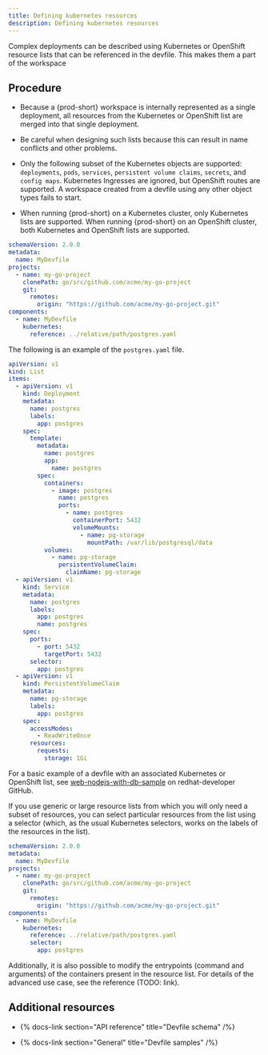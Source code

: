 ```yaml
---
title: Defining kubernetes resources
description: Defining kubernetes resources
---
```


Complex deployments can be described using Kubernetes or OpenShift
resource lists that can be referenced in the devfile. This makes them a
part of the workspace

## Procedure

- Because a {prod-short} workspace is internally represented as a single deployment, all resources from
    the Kubernetes or OpenShift list are merged into that single deployment.

- Be careful when designing such lists because this can result in name
    conflicts and other problems.

- Only the following subset of the Kubernetes objects are supported:
    `deployments`, `pods`, `services`, `persistent volume claims`,
    `secrets`, and `config maps`. Kubernetes Ingresses are ignored, but
    OpenShift routes are supported. A workspace created from a devfile
    using any other object types fails to start.

- When running {prod-short} on a Kubernetes cluster, only Kubernetes lists are supported. When running
    {prod-short} on an OpenShift cluster, both Kubernetes and OpenShift lists are supported.

```yaml {% filename="devfile.yaml" %}
schemaVersion: 2.0.0
metadata:
  name: MyDevfile
projects:
  - name: my-go-project
    clonePath: go/src/github.com/acme/my-go-project
    git:
      remotes:
        origin: "https://github.com/acme/my-go-project.git"
components:
  - name: MyDevfile
    kubernetes:
      reference: ../relative/path/postgres.yaml
```

The following is an example of the `postgres.yaml` file.

```yaml {% filename="devfile.yaml" %}
apiVersion: v1
kind: List
items:
  - apiVersion: v1
    kind: Deployment
    metadata:
      name: postgres
      labels:
        app: postgres
    spec:
      template:
        metadata:
          name: postgres
          app:
            name: postgres
        spec:
          containers:
            - image: postgres
              name: postgres
              ports:
                - name: postgres
                  containerPort: 5432
                  volumeMounts:
                    - name: pg-storage
                      mountPath: /var/lib/postgresql/data
          volumes:
            - name: pg-storage
              persistentVolumeClaim:
                claimName: pg-storage
  - apiVersion: v1
    kind: Service
    metadata:
      name: postgres
      labels:
        app: postgres
        name: postgres
    spec:
      ports:
        - port: 5432
          targetPort: 5432
      selector:
        app: postgres
  - apiVersion: v1
    kind: PersistentVolumeClaim
    metadata:
      name: pg-storage
      labels:
        app: postgres
    spec:
      accessModes:
        - ReadWriteOnce
      resources:
        requests:
          storage: 1Gi
```

For a basic example of a devfile with an associated Kubernetes or
OpenShift list, see
[web-nodejs-with-db-sample](https://github.com/redhat-developer/devfile/tree/master/samples/web-nodejs-with-db-sample)
on redhat-developer GitHub.

If you use generic or large resource lists from which you will only need
a subset of resources, you can select particular resources from the list
using a selector (which, as the usual Kubernetes selectors, works on the
labels of the resources in the list).

```yaml {% filename="devfile.yaml" %}
schemaVersion: 2.0.0
metadata:
  name: MyDevfile
projects:
  - name: my-go-project
    clonePath: go/src/github.com/acme/my-go-project
    git:
      remotes:
        origin: "https://github.com/acme/my-go-project.git"
components:
  - name: MyDevfile
    kubernetes:
      reference: ../relative/path/postgres.yaml
      selector:
        app: postgres
```

Additionally, it is also possible to modify the entrypoints (command and
arguments) of the containers present in the resource list. For details
of the advanced use case, see the reference (TODO: link).

## Additional resources

- {% docs-link section="API reference" title="Devfile schema" /%}

- {% docs-link section="General" title="Devfile samples" /%}
